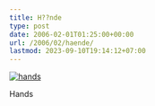```yaml
---
title: H??nde
type: post
date: 2006-02-01T01:25:00+00:00
url: /2006/02/haende/
lastmod: 2023-09-10T19:14:12+07:00
---
```

<div class="flickr">
  <a href="http://www.flickr.com/photos/schreibblogade/93507666/" title="hands"><img src="//static.flickr.com/18/93507666_91f8b2307e.jpg" alt="hands" /></a></p>

  <p>
    Hands
  </p>
</div>

